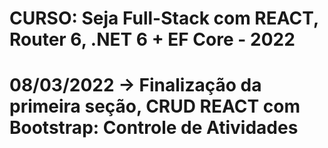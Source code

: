 # CURSO: Seja Full-Stack com REACT, Router 6, .NET 6 + EF Core - 2022
# 08/03/2022 -> Finalização da primeira seção, CRUD REACT com Bootstrap: Controle de Atividades